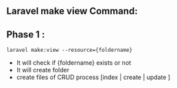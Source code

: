 Laravel make view Command:
--------------------------


Phase 1 :
---------


`laravel make:view --resource={foldername}`

* It will check if {foldername} exists or not
* It will create folder
* create files of CRUD process [index | create |  update ]
